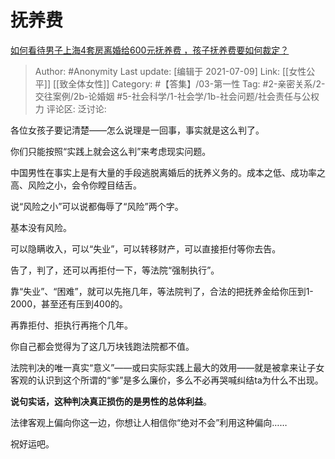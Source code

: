 # 抚养费
[如何看待男子上海4套房离婚给600元抚养费 ，孩子抚养费要如何裁定？](https://www.zhihu.com/question/470202472/answer/1981030208)

> Author: #Anonymity
> Last update: [编辑于 2021-07-09]
> Link: [[女性公平]] [[致全体女性]]
> Category: #【答集】/03-第一性
> Tag: #2-亲密关系/2-交往案例/2b-论婚姻 #5-社会科学/1-社会学/1b-社会问题/社会责任与公权力
> 评论区:
> 泛讨论:

各位女孩子要记清楚——怎么说理是一回事，事实就是这么判了。

你们只能按照“实践上就会这么判”来考虑现实问题。

中国男性在事实上是有大量的手段逃脱离婚后的抚养义务的。成本之低、成功率之高、风险之小，会令你瞠目结舌。

说“风险之小”可以说都侮辱了“风险”两个字。

基本没有风险。

可以隐瞒收入，可以“失业”，可以转移财产，可以直接拒付等你去告。

告了，判了，还可以再拒付一下，等法院“强制执行”。

靠“失业”、“困难”，就可以先拖几年，等法院判了，合法的把抚养金给你压到1-2000，甚至还有压到400的。

再靠拒付、拒执行再拖个几年。

你自己都会觉得为了这几万块钱跑法院都不值。

法院判决的唯一真实“意义”——或曰实际实践上最大的效用——就是被拿来让子女客观的认识到这个所谓的“爹”是多么廉价，多么不必再哭喊纠结ta为什么不出现。

**说句实话，这种判决真正损伤的是男性的总体利益**。

法律客观上偏向你这一边，你想让人相信你“绝对不会”利用这种偏向……

祝好运吧。

